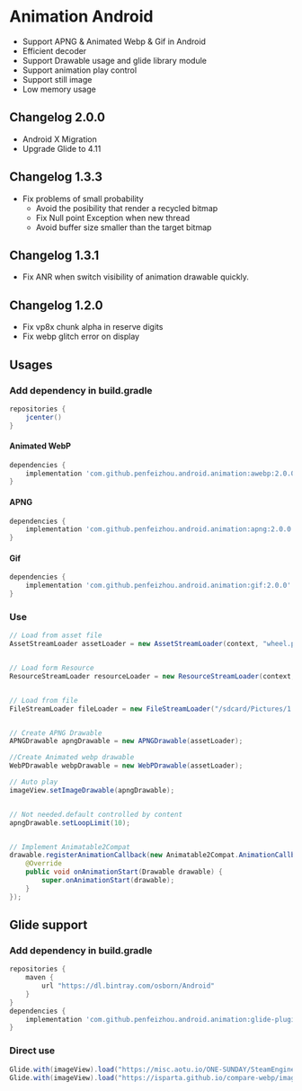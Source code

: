 # Animation Android
* Support APNG & Animated Webp & Gif in Android
* Efficient decoder
* Support Drawable usage and glide library module
* Support animation play control
* Support still image
* Low memory usage

## Changelog 2.0.0
* Android X Migration
* Upgrade Glide to 4.11

## Changelog 1.3.3
* Fix problems of small probability
    * Avoid the posibility that render a recycled bitmap
    * Fix Null point Exception when new thread
    * Avoid buffer size smaller than the target bitmap

## Changelog 1.3.1
* Fix ANR when switch visibility of animation drawable quickly.

## Changelog 1.2.0
* Fix vp8x chunk alpha in reserve digits
* Fix webp glitch error on display

## Usages

### Add dependency in build.gradle

```gradle
repositories {
    jcenter()
}
```
#### Animated WebP
```gradle
dependencies {
    implementation 'com.github.penfeizhou.android.animation:awebp:2.0.0'
}
```
#### APNG
```gradle
dependencies {
    implementation 'com.github.penfeizhou.android.animation:apng:2.0.0'
}
```
#### Gif
```gradle
dependencies {
    implementation 'com.github.penfeizhou.android.animation:gif:2.0.0'
}
```
### Use

```java
// Load from asset file
AssetStreamLoader assetLoader = new AssetStreamLoader(context, "wheel.png");


// Load form Resource
ResourceStreamLoader resourceLoader = new ResourceStreamLoader(context, R.drawable.sample);


// Load from file
FileStreamLoader fileLoader = new FileStreamLoader("/sdcard/Pictures/1.webp");


// Create APNG Drawable
APNGDrawable apngDrawable = new APNGDrawable(assetLoader);

//Create Animated webp drawable
WebPDrawable webpDrawable = new WebPDrawable(assetLoader);

// Auto play
imageView.setImageDrawable(apngDrawable);


// Not needed.default controlled by content
apngDrawable.setLoopLimit(10);


// Implement Animatable2Compat
drawable.registerAnimationCallback(new Animatable2Compat.AnimationCallback() {
    @Override
    public void onAnimationStart(Drawable drawable) {
        super.onAnimationStart(drawable);
    }
});
```
## Glide support

### Add dependency in build.gradle

```gradle
repositories {
    maven {
        url "https://dl.bintray.com/osborn/Android"
    }
}
dependencies {
    implementation 'com.github.penfeizhou.android.animation:glide-plugin:2.0.0'
}
```
### Direct use

```java
Glide.with(imageView).load("https://misc.aotu.io/ONE-SUNDAY/SteamEngine.png").into(imageView);
Glide.with(imageView).load("https://isparta.github.io/compare-webp/image/gif_webp/webp/2.webp").into(imageView);
```
